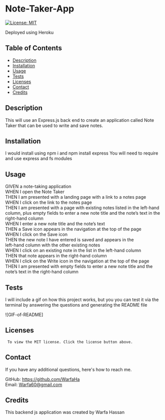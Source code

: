 # Note-Taker-App
[![License: MIT](https://img.shields.io/badge/License-MIT-yellow.svg)](https://opensource.org/licenses/MIT)

Deployed using Heroku

## Table of Contents
* [Description](#description)
* [Installation](#installation)
* [Usage](#usage)
* [Tests](#test)
* [Licenses](#licenses)
* [Contact](#contact)
* [Credits](#credits)

## Description
This will use an Express.js back end to create an application called Note Taker that can be used to write and save notes.

## Installation
I would install using npm i and npm install express
You will need to require and use express and fs modules

## Usage
GIVEN a note-taking application<br />
WHEN I open the Note Taker<br />
THEN I am presented with a landing page with a link to a notes page<br />
WHEN I click on the link to the notes page<br />
THEN I am presented with a page with existing notes listed in the left-hand column, plus empty fields to enter a new note title and the note’s text in the right-hand column<br />
WHEN I enter a new note title and the note’s text<br />
THEN a Save icon appears in the navigation at the top of the page<br />
WHEN I click on the Save icon<br />
THEN the new note I have entered is saved and appears in the <br />left-hand column with the other existing notes<br />
WHEN I click on an existing note in the list in the left-hand column<br />
THEN that note appears in the right-hand column<br />
WHEN I click on the Write icon in the navigation at the top of the page<br />
THEN I am presented with empty fields to enter a new note title and the note’s text in the right-hand column<br />

## Tests
I will include a gif on how this project works, but you you can test it via the terminal by answering the questions and generating the README file

![GIF-of-README]

## Licenses
     To view the MIT license. Click the license button above.
## Contact
If you have any additional questions, here's how to reach me.

GitHub: https://github.com/WarfaHa  
Email: Warfa60@gmail.com

## Credits
This backend js application was created by Warfa Hassan
